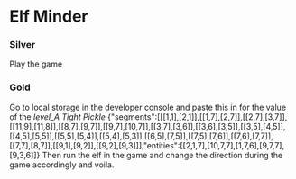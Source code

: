 # Elf Minder
### Silver
Play the game
### Gold
Go to local storage in the developer console and paste this in for the value of the *level_A Tight Pickle*
{"segments":[[[1,1],[2,1]],[[1,7],[2,7]],[[2,7],[3,7]],[[11,9],[11,8]],[[8,7],[9,7]],[[9,7],[10,7]],[[3,7],[3,6]],[[3,6],[3,5]],[[3,5],[4,5]],[[4,5],[5,5]],[[5,5],[5,4]],[[5,4],[5,3]],[[6,5],[7,5]],[[7,5],[7,6]],[[7,6],[7,7]],[[7,7],[8,7]],[[9,1],[9,2]],[[9,2],[9,3]]],"entities":[[2,1,7],[10,7,7],[1,7,6],[9,7,7],[9,3,6]]}
Then run the elf in the game and change the direction during the game accordingly and voila.

